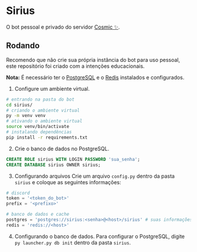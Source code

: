 # Sirius
O bot pessoal e privado do servidor [Cosmic ✨](https://discord.gg/SsfvNvNEZR).

## Rodando
Recomendo que não crie sua própria instância do bot para uso pessoal, este repositório foi criado com a intenções educacionais.

**Nota:** É necessário ter o [PostgreSQL](https://www.postgresql.org/) e o [Redis](https://redis.io/) instalados e configurados.

1. Configure um ambiente virtual.
```bash
# entrando na pasta do bot
cd sirius/
# criando o ambiente virtual
py -m venv venv
# ativando o ambiente virtual
source venv/bin/activate
# instalando dependências
pip install -r requirements.txt
```
2. Crie o banco de dados no PostgreSQL.
```sql
CREATE ROLE sirius WITH LOGIN PASSWORD 'sua_senha';
CREATE DATABASE sirius OWNER sirius;
```
3. Configurando arquivos
Crie um arquivo `config.py` dentro da pasta `sirius` e coloque as seguintes informações:
```py
# discord
token = '<token_do_bot>'
prefix = '<prefixo>'

# banco de dados e cache
postgres = 'postgres://sirius:<senha>@<host>/sirius' # suas informações de cima
redis = 'redis://<host>'
```
4. Configurando o banco de dados.
Para configurar o PostgreSQL, digite `py launcher.py db init` dentro da pasta `sirius`.
